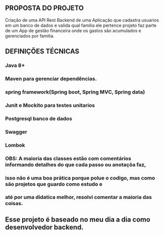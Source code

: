 ## PROPOSTA DO PROJETO

Criação de uma API Rest Backend de uma Aplicação que cadastra usuarios em um banco de dados e valida qual familia ele pertence
projeto faz parte de um App de gestão financeira onde os gastos são acumulados e gerenciados por familia.

## DEFINIÇÕES TÉCNICAS

### Java 8+
### Maven para gerenciar dependências.
### spring framework(Spring boot, Spring MVC, Spring data) 
### Junit e Mockito para testes unitarios
### Postgresql banco de dados
### Swagger
### Lombok

### OBS: A maioria das classes estão com comentários informando detalhes do que cada passo ou anotaçõa faz, 
### isso não é uma boa prática porque polue o codigo, mas como são projetos que guardo como estudo e 
### até por uma didatica melhor, resolvi comentar a maioria das coisas.

##

## Esse projeto é baseado no meu dia a dia como desenvolvedor backend.



